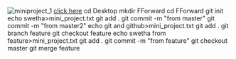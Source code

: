![miniproject_1](https://github.com/PallaSwetha/friend-rainbow/assets/140942003/d43bb99d-ad60-4bfd-9d18-581204a0c834)
[click here](https://user-images.githubusercontent.com/140942003/280535665-092a85d8-1f44-43c3-84ef-57916cc18ae6.png)
cd Desktop
mkdir FForward
cd FForward
git init
echo swetha>mini_project.txt
git add .
git commit -m "from master"
git commit -m "from master2"
echo git and github>mini_project.txt
git add .
git branch feature
git checkout feature
echo swetha from feature>mini_project.txt
git add .
git commit -m "from feature"
git checkout master
git merge feature

